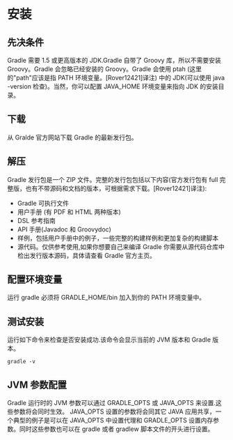 # 安装

## 先决条件

Gradle 需要 1.5 或更高版本的 JDK.Gradle 自带了 Groovy 库，所以不需要安装 Groovy。Gradle 会忽略已经安装的 Groovy。Gradle 会使用 ptah (这里的"path"应该是指 PATH 环境变量。[Rover12421]译注) 中的 JDK(可以使用 java -version 检查)。当然，你可以配置 JAVA_HOME 环境变量来指向 JDK 的安装目录。 

## 下载

从 Gralde 官方网站下载 Gradle 的最新发行包。

## 解压

Gradle 发行包是一个 ZIP 文件。完整的发行包包括以下内容(官方发行包有 full 完整版，也有不带源码和文档的版本，可根据需求下载。[Rover12421]译注):

- Gradle 可执行文件
- 用户手册 (有 PDF 和 HTML 两种版本)
- DSL 参考指南
- API 手册(Javadoc 和 Groovydoc)
- 样例，包括用户手册中的例子，一些完整的构建样例和更加复杂的构建脚本 
- 源代码。仅供参考使用,如果你想要自己来编译 Gradle 你需要从源代码仓库中检出发行版本源码，具体请查看 Gradle 官方主页。

## 配置环境变量

运行 gradle 必须将 GRADLE_HOME/bin 加入到你的 PATH 环境变量中。

## 测试安装

运行如下命令来检查是否安装成功.该命令会显示当前的 JVM 版本和 Gradle 版本。

```
gradle -v 
```

## JVM 参数配置

Gradle 运行时的 JVM 参数可以通过 GRADLE_OPTS 或 JAVA_OPTS 来设置.这些参数将会同时生效。 JAVA_OPTS 设置的参数将会同其它 JAVA 应用共享，一个典型的例子是可以在 JAVA_OPTS 中设置代理和 GRADLE_OPTS 设置内存参数。同时这些参数也可以在 gradle 或者 gradlew 脚本文件的开头进行设置。
